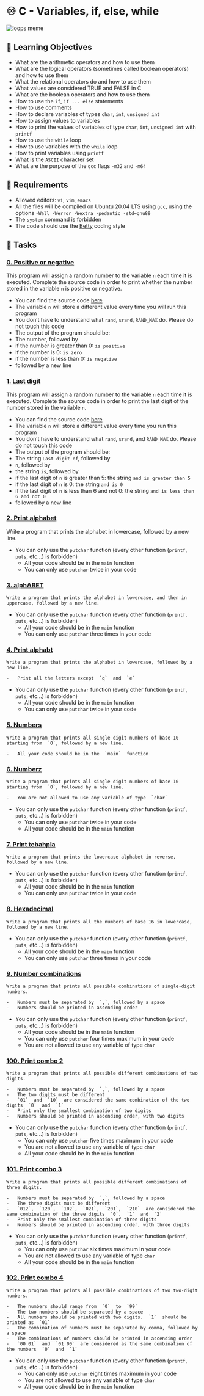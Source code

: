 # ♾️  C - Variables, if, else, while

![loops meme](https://user-images.githubusercontent.com/120781178/229293089-06cf24cd-f9cb-4ed8-8242-d1783e2199b9.jpg)

## :closed_book: Learning Objectives

-  What are the arithmetic operators and how to use them
-   What are the logical operators (sometimes called boolean operators) and how to use them
-   What the relational operators do and how to use them
-   What values are considered TRUE and FALSE in C
-   What are the boolean operators and how to use them
-   How to use the  `if`,  `if ... else`  statements
-   How to use comments
-   How to declare variables of types  `char`,  `int`,  `unsigned int`
-   How to assign values to variables
-   How to print the values of variables of type  `char`,  `int`,  `unsigned int`  with  `printf`
-   How to use the  `while`  loop
-   How to use variables with the  `while`  loop
-   How to print variables using  `printf`
-   What is the  `ASCII`  character set
-   What are the purpose of the  `gcc`  flags  `-m32`  and  `-m64`


## :pushpin: Requirements

-   Allowed editors:  `vi`,  `vim`,  `emacs`
-   All the files will be compiled on Ubuntu 20.04 LTS using  `gcc`, using the options  `-Wall -Werror -Wextra -pedantic -std=gnu89`
-   The `system` command is forbidden
-   The code should use the [Betty](https://github.com/holbertonschool/Betty/wiki) coding style

## :dart: Tasks

### [0. Positive or negative](https://github.com/Teheremiti/holbertonschool-low_level_programming/blob/main/variables_if_else_while/0-positive_or_negative.c)

This program will assign a random number to the variable  `n`  each time it is executed. Complete the source code in order to print whether the number stored in the variable  `n`  is positive or negative.

-   You can find the source code  [here](https://intranet.hbtn.io/rltoken/ien80EnyS6QncYliqMBsqQ)
-   The variable  `n`  will store a different value every time you will run this program
-   You don’t have to understand what  `rand`,  `srand`,  `RAND_MAX`  do. Please do not touch this code
-   The output of the program should be:
-   The number, followed by
-   if the number is greater than 0:  `is positive`
-   if the number is 0:  `is zero`
-   if the number is less than 0:  `is negative`
-   followed by a new line

### [1. Last digit](https://github.com/Teheremiti/holbertonschool-low_level_programming/blob/main/variables_if_else_while/1-last_digit.c)

This program will assign a random number to the variable  `n`  each time it is executed. Complete the source code in order to print the last digit of the number stored in the variable  `n`.

-   You can find the source code  [here](https://intranet.hbtn.io/rltoken/kycB6GKdmgEgH-rX0mwD9g)
-   The variable  `n`  will store a different value every time you run this program
-   You don’t have to understand what  `rand`,  `srand`, and  `RAND_MAX`  do. Please do not touch this code
-   The output of the program should be:
-   The string  `Last digit of`, followed by
-   `n`, followed by
-   the string  `is`, followed by
-   if the last digit of  `n`  is greater than 5: the string  `and is greater than 5`
-   if the last digit of  `n`  is 0: the string  `and is 0`
-   if the last digit of  `n`  is less than 6 and not 0: the string  `and is less than 6 and not 0`
-   followed by a new line

### [2. Print alphabet](https://github.com/Teheremiti/holbertonschool-low_level_programming/blob/main/variables_if_else_while/2-print_alphabet.c)

Write a program that prints the alphabet in lowercase, followed by a new line.

-   You can only use the  `putchar`  function (every other function (`printf`,  `puts`, etc…) is forbidden)
	-   All your code should be in the  `main`  function
	-   You can only use  `putchar`  twice in your code

### [3. alphABET](https://github.com/Teheremiti/holbertonschool-low_level_programming/blob/main/variables_if_else_while/3-print_alphabets.c)

	Write a program that prints the alphabet in lowercase, and then in uppercase, followed by a new line.

-   You can only use the  `putchar`  function (every other function (`printf`,  `puts`, etc…) is forbidden)
	-   All your code should be in the  `main`  function
	-   You can only use  `putchar`  three times in your code

### [4. Print alphabt](https://github.com/Teheremiti/holbertonschool-low_level_programming/blob/main/variables_if_else_while/4-print_alphabt.c)

	Write a program that prints the alphabet in lowercase, followed by a new line.

	-   Print all the letters except  `q`  and  `e`
-   You can only use the  `putchar`  function (every other function (`printf`,  `puts`, etc…) is forbidden)
	-   All your code should be in the  `main`  function
	-   You can only use  `putchar`  twice in your code

### [5. Numbers](https://github.com/Teheremiti/holbertonschool-low_level_programming/blob/main/variables_if_else_while/5-print_numbers.c)

	Write a program that prints all single digit numbers of base 10 starting from  `0`, followed by a new line.

	-   All your code should be in the  `main`  function

### [6. Numberz](https://github.com/Teheremiti/holbertonschool-low_level_programming/blob/main/variables_if_else_while/6-print_numberz.c)

	Write a program that prints all single digit numbers of base 10 starting from  `0`, followed by a new line.

	-   You are not allowed to use any variable of type  `char`
-   You can only use the  `putchar`  function (every other function (`printf`,  `puts`, etc…) is forbidden)
	-   You can only use  `putchar`  twice in your code
	-   All your code should be in the  `main`  function

### [7. Print tebahpla](https://github.com/Teheremiti/holbertonschool-low_level_programming/blob/main/variables_if_else_while/7-print_tebahpla.c)

	Write a program that prints the lowercase alphabet in reverse, followed by a new line.

-   You can only use the  `putchar`  function (every other function (`printf`,  `puts`, etc…) is forbidden)
	-   All your code should be in the  `main`  function
	-   You can only use  `putchar`  twice in your code

### [8. Hexadecimal](https://github.com/Teheremiti/holbertonschool-low_level_programming/blob/main/variables_if_else_while/8-print_base16.c)

	Write a program that prints all the numbers of base 16 in lowercase, followed by a new line.

-   You can only use the  `putchar`  function (every other function (`printf`,  `puts`, etc…) is forbidden)
	-   All your code should be in the  `main`  function
	-   You can only use  `putchar`  three times in your code

### [9. Number combinations](https://github.com/Teheremiti/holbertonschool-low_level_programming/blob/main/variables_if_else_while/9-print_comb.c)

	Write a program that prints all possible combinations of single-digit numbers.

	-   Numbers must be separated by  `,`, followed by a space
	-   Numbers should be printed in ascending order
-   You can only use the  `putchar`  function (every other function (`printf`,  `puts`, etc…) is forbidden)
	-   All your code should be in the  `main`  function
	-   You can only use  `putchar`  four times maximum in your code
	-   You are not allowed to use any variable of type  `char`


### [100. Print combo 2](https://github.com/Teheremiti/holbertonschool-low_level_programming/blob/main/variables_if_else_while/100-print_comb3.c)

	Write a program that prints all possible different combinations of two digits.

	-   Numbers must be separated by  `,`, followed by a space
	-   The two digits must be different
	-   `01`  and  `10`  are considered the same combination of the two digits  `0`  and  `1`
	-   Print only the smallest combination of two digits
	-   Numbers should be printed in ascending order, with two digits
-   You can only use the  `putchar`  function (every other function (`printf`,  `puts`, etc…) is forbidden)
	-   You can only use  `putchar`  five times maximum in your code
	-   You are not allowed to use any variable of type  `char`
	-   All your code should be in the  `main`  function

### [101. Print combo 3](https://github.com/Teheremiti/holbertonschool-low_level_programming/blob/main/variables_if_else_while/101-print_comb4.c)

	Write a program that prints all possible different combinations of three digits.

	-   Numbers must be separated by  `,`, followed by a space
	-   The three digits must be different
	-   `012`,  `120`,  `102`,  `021`,  `201`,  `210`  are considered the same combination of the three digits  `0`,  `1`  and  `2`
	-   Print only the smallest combination of three digits
	-   Numbers should be printed in ascending order, with three digits
-   You can only use the  `putchar`  function (every other function (`printf`,  `puts`, etc…) is forbidden)
	-   You can only use  `putchar`  six times maximum in your code
	-   You are not allowed to use any variable of type  `char`
	-   All your code should be in the  `main`  function

### [102. Print combo 4](https://github.com/Teheremiti/holbertonschool-low_level_programming/blob/main/variables_if_else_while/102-print_comb5.c)

	Write a program that prints all possible combinations of two two-digit numbers.

	-   The numbers should range from  `0`  to  `99`
	-   The two numbers should be separated by a space
	-   All numbers should be printed with two digits.  `1`  should be printed as  `01`
	-   The combination of numbers must be separated by comma, followed by a space
	-   The combinations of numbers should be printed in ascending order
	-   `00 01`  and  `01 00`  are considered as the same combination of the numbers  `0`  and  `1`
-   You can only use the  `putchar`  function (every other function (`printf`,  `puts`, etc…) is forbidden)
	-   You can only use  `putchar`  eight times maximum in your code
	-   You are not allowed to use any variable of type  `char`
	-   All your code should be in the  `main`  function
